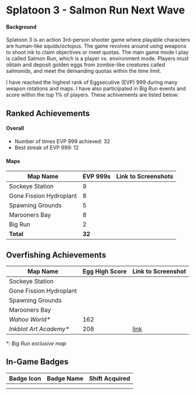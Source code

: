 # Splatoon 3 - Salmon Run Next Wave

#### Background

Splatoon 3 is an action 3rd-person shooter game where playable characters are human-like squids/octopus. The game revolves around using weapons to shoot ink to claim objectives or meet quotas. The main game mode I play is called Salmon Run, which is a player vs. environment mode. Players must obtain and deposit golden eggs from zombie-like creatures called salmonids, and meet the demanding quotas within the time limit.

I have reached the highest rank of Eggsecutive (EVP) 999 during many weapon rotations and maps. I have also participated in Big Run events and score within the top 1% of players. These achivements are listed below:

## Ranked Achievements

#### Overall

- Number of times EVP 999 achieved: 32
- Best streak of EVP 999: 12

#### Maps

| **Map Name**            | **EVP 999s** | **Link to Screenshots** |
|-------------------------|--------------|-------------------------|
| Sockeye Station         | 9            |                         |
| Gone Fission Hydroplant | 8            |                         |
| Spawning Grounds        | 5            |                         |
| Marooners Bay           | 8            |                         |
| Big Run                 | 2            |                         |
| **Total**               | **32**       |                         |

## Overfishing Achievements

| **Map Name**            | **Egg High Score** | **Link to Screenshot** |
|-------------------------|--------------------|------------------------|
| Sockeye Station         |                    |                        |
| Gone Fission Hydroplant |                    |                        |
| Spawning Grounds        |                    |                        |
| Marooners Bay           |                    |                        |
| _Wahoo World*_          | 162                |                        |
| _Inkblot Art Academy*_  | 208                | [link](big_run/inkblot.md) |

_*: Big Run exclusive map_

## In-Game Badges

| **Badge Icon** | **Badge Name** | **Shift Acquired** |
|----------------|----------------|--------------------|
|                |                |                    |
|                |                |                    |
